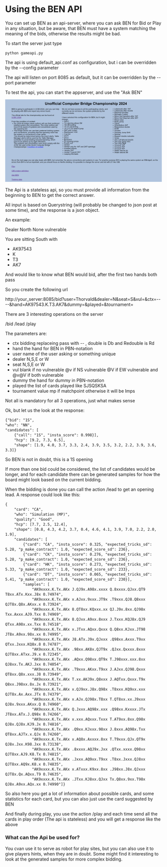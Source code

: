 # Using the BEN API

You can set up BEN as an api-server, where you can ask BEN for Bid or Play in any situation, but be aware, that BEN must have a system matching the meaning of the bids, otherwise the results might be bad.

To start the server just type

```
python gameapi.py
```

The api is using default_api.conf as configuration, but i can be overridden by the --config parameter

The api will listen on port 8085 as default, but it can be overridden by the --port parameter

To test the api, you can start the appserver, and use the "Ask BEN" 

![image](ben_screenshot2.png)

The Api is a stateless api, so you must provide all information from the beginning to BEN to get the correct answer.

All input is based on Querystring (will probably be changed to json post at some time), and the response is a json object.

An example:

Dealer North
None vulnerable

You are sitting South with

-    AK97543
-    K
-    T3
-    AK7

And would like to know what BEN would bid, after the first two hands both pass

So you create the following url

http://your_server:8085/bid?user=Thorvald&dealer=N&seat=S&vul=&ctx=----&hand=AK97543.K.T3.AK7&dummy=&played=&tournament=

There are 3 interesting operations on the server

/bid
/lead
/play

The parameters are:

- ctx bidding replaceing pass with -- , double is Db and Redouble is Rd
- hand the hand for BEN in PBN-notation
- user name of the user asking or something unique
- dealer N,S,E or W
- seat  N,S,E or W
- vul blank if no vulnerable @v if NS vulnerable @V if EW vulnerable and @v@V if both vulnerable
- dummy the hand for dummy in PBN-notation
- played the list of cards played like SJSQSKSA
- tournament value mp if matchpoint otherwise it will be Imps

Not all is mandatory for all 3 operations, just what makes sense

Ok, but let us the look at the response:
```
{"bid": "1S", 
"who": "NN", 
"candidates": [
    {"call": "1S", "insta_score": 0.998}], 
    "hcp": [9.2, 7.3, 6.5], 
    "shape": [1.9, 4.0, 3.7, 3.3, 2.4, 3.9, 3.5, 3.2, 2.2, 3.9, 3.6, 3.3]}
```
So BEN is not in doubt, this is a 1S opening

If more than one bid could be considered, the list of candidates would be longer, and for each candidate there can be generated samples for how the board might look based on the current bidding.

When the bidding is done you can call the action /lead to get an opening lead. A response could look like this:
```
{
    "card": "CA", 
    "who": "Simulation (MP)", 
    "quality": "Good", 
    "hcp": [7.7, 2.5, 12.4], 
    "shape": [0.8, 4.3, 4.2, 3.7, 0.4, 4.6, 4.1, 3.9, 7.0, 2.2, 2.0, 1.9], 
    "candidates": [
        {"card": "CA", "insta_score": 0.325, "expected_tricks_sd": 5.28, "p_make_contract": 1.0, "expected_score_sd": 236}, 
        {"card": "CK", "insta_score": 0.276, "expected_tricks_sd": 5.28, "p_make_contract": 1.0, "expected_score_sd": 236}, 
        {"card": "HK", "insta_score": 0.273, "expected_tricks_sd": 5.33, "p_make_contract": 1.0, "expected_score_sd": 233}, 
        {"card": "DT", "insta_score": 0.065, "expected_tricks_sd": 5.41, "p_make_contract": 1.0, "expected_score_sd": 230}], 
        "samples": [
            "AK9xxxx.K.Tx.AKx J.QJ9x.A98x.xxxx Q.8xxxx.QJxx.QT9 T8xx.ATx.Kxx.J8x 0.74974", 
            "AK9xxxx.K.Tx.AKx x.AJxx.9xxx.JT9x .T9xxx.QJ8.Q8xxx QJT8x.Q8x.AKxx.x 0.73924", 
            "AK9xxxx.K.Tx.AKx 8.QT8xx.KQxxx.xx QJ.J9x.8xx.QJ98x Txx.Axxx.AJ9.Txx 0.74969", 
            "AK9xxxx.K.Tx.AKx 8.QJxx.A9xx.8xxx J.Txxx.KQJ8x.QJ9 QTxx.A98x.xx.Txx 0.74518", 
            "AK9xxxx.K.Tx.AKx x.JTxx.AQxx.Qxxx Q.Q8xx.KJxx.JT98 JT8x.A9xx.98x.xx 0.74995", 
            "AK9xxxx.K.Tx.AKx J8.ATx.J9x.QJxxx .Q98xx.Axxx.T9xx QTxx.Jxxx.KQ8x.8 0.74787", 
            "AK9xxxx.K.Tx.AKx .98xx.AK8x.QJT9x .QJxx.Qxxxx.8xxx QJT8xx.ATxx.J9.x 0.72345", 
            "AK9xxxx.K.Tx.AKx .AQxx.Q98xx.QT9x T.J98xxx.xxx.8xx QJ8xx.Tx.AKJ.Jxx 0.74054", 
            "AK9xxxx.K.Tx.AKx .T9xxx.AKxx.T9xx J.AJxx.QJ98.Qxxx QT8xx.Q8x.xxx.J8 0.73949", 
            "AK9xxxx.K.Tx.AKx T.xx.AKJ9x.Q8xxx J.AQTxx.Qxxx.T9x Q8xx.J98xx.8x.Jx 0.73921", 
            "AK9xxxx.K.Tx.AKx x.QJ9xx.J8x.Q98x .T8xxx.KQ9xx.xxx QJT8x.Ax.Axx.JTx 0.74379", 
            "AK9xxxx.K.Tx.AKx x.AJx.QJ98x.T8xx T.QT8xx.xx.J9xxx QJ8x.9xxx.AKxx.Q 0.74960", 
            "AK9xxxx.K.Tx.AKx Q.Jxxx.AQ98x.xxx .Q98xx.Kxxxx.JTx JT8xx.ATx.J.Q98x 0.74266", 
            "AK9xxxx.K.Tx.AKx x.xxx.AQxxx.Txxx T.AT9xx.8xx.Q98x QJ8x.QJ8x.KJ9.Jx 0.74816", 
            "AK9xxxx.K.Tx.AKx .Q9xx.KJxxx.98xx J.8xxx.AQ98x.Txx QT8xx.AJTx.x.QJx 0.74260", 
            "AK9xxxx.K.Tx.AKx x.AQ8x.Axxxx.8xx T.T9xxx.QJx.QT9x QJ8x.Jxx.K98.Jxx 0.73138", 
            "AK9xxxx.K.Tx.AKx .8xxxx.AQJ9x.Jxx .QTxx.xxxx.Q98xx QJT8xx.AJ9.K8.Tx 0.74815", 
            "AK9xxxx.K.Tx.AKx .Jxxx.AQ9xx.T9xx .T8xx.Jxxx.QJ8xx QJT8xx.AQ9x.K8.x 0.74835", 
            "AK9xxxx.K.Tx.AKx x.ATxxx.K9xx.8xx .J98xx.J8x.QJxxx QJT8x.Qx.AQxx.T9 0.74635", 
            "AK9xxxx.K.Tx.AKx .JTxx.KJ8xx.QJxx Tx.Q8xx.9xx.T98x QJ8x.A9xx.AQx.xx 0.74990"]}

```

So also here you get a lot of information about possible cards, and some statistics for each card, but you can also just use the card suggested by BEN

And finally during play, you use the action /play and each time send all the cards in play order (The api is stateless) and you will get a response like the above

### What can the Api be used for?

You cvan use it to serve as robot for play sites, but you can also use it to give players hints, when they are in doubt. Some might find it interesting to look at the generated samples for more complex bidding.
